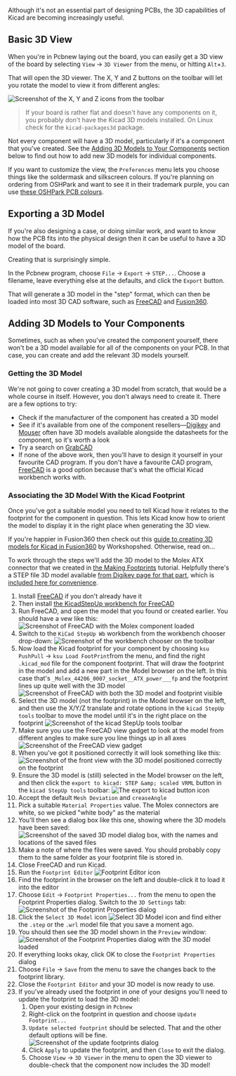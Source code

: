 Although it's not an essential part of designing PCBs, the 3D capabilities of Kicad are becoming increasingly useful.

## Basic 3D View

When you're in Pcbnew laying out the board, you can easily get a 3D view of the board by selecting `View` -> `3D Viewer` from the menu, or hitting `Alt`+`3`.

That will open the 3D viewer.  The X, Y and Z buttons on the toolbar will let you rotate the model to view it from different angles:

![Screenshot of the X, Y and Z icons from the toolbar](screenshots/x-y-z-icons.png)

> If your board is rather flat and doesn't have any components on it, you probably don't have the Kicad 3D models installed.  On Linux check for the `kicad-packages3d` package.

Not every component will have a 3D model, particularly if it's a component that you've created.  See the [Adding 3D Models to Your Components](#adding-3d-models-to-your-components) section below to find out how to add new 3D models for individual components.

If you want to customize the view, the `Preferences` menu lets you choose things like the soldermask and silkscreen colours.  If you're planning on ordering from OSHPark and want to see it in their trademark purple, you can use [these OSHPark PCB colours](https://twitter.com/anool/status/1284167905186217984).

## Exporting a 3D Model

If you're also designing a case, or doing similar work, and want to know how the PCB fits into the physical design then it can be useful to have a 3D model of the board.

Creating that is surprisingly simple.

In the Pcbnew program, choose `File` -> `Export` -> `STEP...`.  Choose a filename, leave everything else at the defaults, and click the `Export` button.

That will generate a 3D model in the "step" format, which can then be loaded into most 3D CAD software, such as [FreeCAD](https://www.freecadweb.org/) and [Fusion360](https://www.autodesk.com/products/fusion-360/overview).

## Adding 3D Models to Your Components

Sometimes, such as when you've created the component yourself, there won't be a 3D model available for all of the components on your PCB.  In that case, you can create and add the relevant 3D models yourself.

### Getting the 3D Model

We're not going to cover creating a 3D model from scratch, that would be a whole course in itself.  However, you don't always need to create it.  There are a few options to try:

 * Check if the manufacturer of the component has created a 3D model
 * See if it's available from one of the component resellers&mdash;[Digikey](https://www.digikey.co.uk/) and [Mouser](https://www.mouser.co.uk) often have 3D models available alongside the datasheets for the component, so it's worth a look
 * Try a search on [GrabCAD](https://grabcad.com)
 * If none of the above work, then you'll have to design it yourself in your favourite CAD program.  If you don't have a favourite CAD program, [FreeCAD](https://www.freecadweb.org/) is a good option because that's what the official Kicad workbench works with.

### Associating the 3D Model With the Kicad Footprint

Once you've got a suitable model you need to tell Kicad how it relates to the footprint for the component in question.  This lets Kicad know how to orient the model to display it in the right place when generating the 3D view.

If you're happier in Fusion360 then check out this [guide to creating 3D models for Kicad in Fusion360](https://www.workshopshed.com/2019/04/creating-a-3d-model-for-kicad/) by Workshopshed.  Otherwise, read on...

To work through the steps we'll add the 3D model to the Molex ATX connector that we created in [the Making Footprints](../MakingFootprints) tutorial.  Helpfully there's a STEP file 3D model available [from Digikey page for that part](https://www.digikey.co.uk/products/en?keywords=Molex%2044206-0007), which is [included here for convenience](44206-0007_stp.zip).

 1. Install [FreeCAD](https://www.freecadweb.org/) if you don't already have it
 1. Then install [the KicadStepUp workbench for FreeCAD](https://wiki.freecadweb.org/KicadStepUp_Workbench#Installation)
 1. Run FreeCAD, and open the model that you found or created earlier.  You should have a vew like this:
    ![Screenshot of FreeCAD with the Molex component loaded](screenshots/FreeCAD-PartLoaded.png)
 1. Switch to the `KiCad StepUp Wb` workbench from the workbench chooser drop-down:
    ![Screenshot of the workbench chooser on the toolbar](screenshots/FreeCAD-WorkbenchChooser.png)
 1. Now load the Kicad footprint for your component by choosing `ksu PushPull` -> `ksu Load FootPrint`from the menu, and find the right `.kicad_mod` file for the component footprint.  That will draw the footprint in the model and add a new part in the Model browser on the left.  In this case that's `_Molex_44206_0007_socket__ATX_power___fp` and the footprint lines up quite well with the 3D model
    ![Screenshot of FreeCAD with both the 3D model and footprint visible](screenshots/FreeCAD-FootprintLoaded.png)
 1. Select the 3D model (not the footprint) in the Model browser on the left, and then use the X/Y/Z translate and rotate options in the `kicad StepUp tools` toolbar to move the model until it's in the right place on the footprint
    ![Screenshot of the kicad StepUp tools toolbar](screenshots/FreeCAD-kicadStepUpTools.png)
 1. Make sure you use the FreeCAD view gadget to look at the model from different angles to make sure you line things up in all axes
    ![Screenshot of the FreeCAD view gadget](screenshots/FreeCAD-ViewRotatingGadget.png)
 1. When you've got it positioned correctly it will look something like this:
    ![Screenshot of the front view with the 3D model positioned correctly on the footprint](screenshots/FreeCAD-ModelPositioned.png)
 1. Ensure the 3D model is (still) selected in the Model browser on the left, and then click the `export to kicad: STEP &amp; scaled VRML` button in the `kicad StepUp tools` toolbar:
    ![The export to kicad button icon](screenshots/FreeCAD-exportToKicadButton.png)
 1. Accept the default `Mesh Deviation` and `creaseAngle`
 1. Pick a suitable `Material Properties` value.  The Molex connectors are white, so we picked "white body" as the material
 1. You'll then see a dialog box like this one, showing where the 3D models have been saved:
    ![Screenshot of the saved 3D model dialog box, with the names and locations of the saved files](screenshots/FreeCAD-Saved3DModel.png)
 1. Make a note of where the files were saved.  You should probably copy them to the same folder as your footprint file is stored in.
 1. Close FreeCAD and run Kicad.
 1. Run the `Footprint Editor` ![Footprint Editor icon](screenshots/FootprintEditorIcon.png)
 1. Find the footprint in the browser on the left and double-click it to load it into the editor
 1. Choose `Edit` -> `Footprint Properties...` from the menu to open the Footprint Properties dialog.  Switch to the `3D Settings` tab:
    ![Screenshot of the Footprint Properties dialog](screenshots/FootprintProperties.png)
 1. Click the `Select 3D Model` icon ![Select 3D Model icon](screenshots/Select3DModelIcon.png) and find either the `.step` or the `.wrl` model file that you save a moment ago.
 1. You should then see the 3D model shown in the `Preview` window:
    ![Screenshot of the Footprint Properties dialog with the 3D model loaded](screenshots/FootprintPropertiesWithModel.png)
 1. If everything looks okay, click OK to close the `Footprint Properties` dialog
 1. Choose `File` -> `Save` from the menu to save the changes back to the footprint library.
 1. Close the `Footprint Editor` and your 3D model is now ready to use.
 1. If you've already used the footprint in one of your designs you'll need to update the footprint to load the 3D model:
    1. Open your existing design in `Pcbnew`
    1. Right-click on the footprint in question and choose `Update Footprint...`
    1. `Update selected footprint` should be selected.  That and the other default options will be fine.
       ![Screenshot of the update footprints dialog](screenshots/UpdateFootprints.png)
    1. Click `Apply` to update the footprint, and then `Close` to exit the dialog.
    1. Choose `View` -> `3D Viewer` in the menu to open the 3D viewer to double-check that the component now includes the 3D model!


